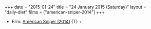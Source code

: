 +++
date = "2015-01-24"
title = "24 January 2015 (Saturday)"
layout = "daily-diet"
films = ["american-sniper-2014"]
+++

<ul>
<li class="entry Film">Film: <a href="/films/american-sniper-2014">American Sniper (2014)</a> {T} +</li>
</ul>